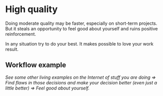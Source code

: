 # High quality

Doing moderate quality may be faster, especially on short-term projects. But it steals an opportunity to feel good about yourself and ruins positive reinforcement.

In any situation try to do your best. It makes possible to love your work result.

## Workflow example

*See some other living examples on the Internet of stuff you are doing =>
Find flaws in those decisions and make your decision better (even just a little better) =>
Feel good about yourself.*
